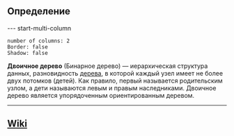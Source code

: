 ## Определение
--- start-multi-column
```column-settings  
number of columns: 2  
Border: false
Shadow: false
```
**Двоичное дерево** (Бинарное дерево) — иерархическая структура данных, разновидность [дерева](Дерево), в которой каждый узел имеет не более двух потомков (детей). Как правило, первый называется родительским узлом, а дети называются левым и правым наследниками. Двоичное дерево является упорядоченным ориентированным деревом.

---
## [Wiki](https://ru.wikipedia.org/wiki/Двоичное_дерево)
